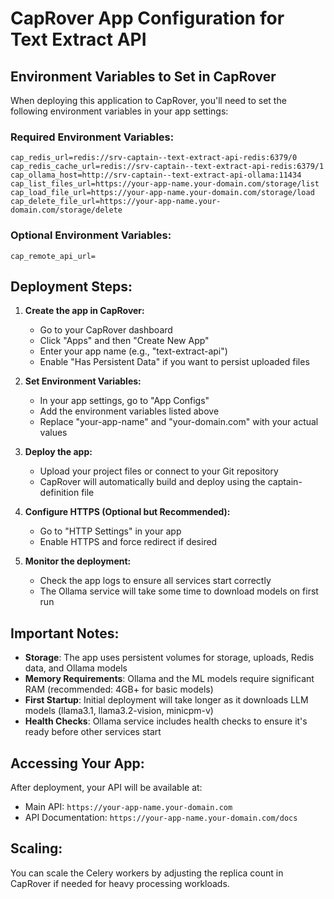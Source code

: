 # CapRover App Configuration for Text Extract API

## Environment Variables to Set in CapRover

When deploying this application to CapRover, you'll need to set the following environment variables in your app settings:

### Required Environment Variables:
```
cap_redis_url=redis://srv-captain--text-extract-api-redis:6379/0
cap_redis_cache_url=redis://srv-captain--text-extract-api-redis:6379/1
cap_ollama_host=http://srv-captain--text-extract-api-ollama:11434
cap_list_files_url=https://your-app-name.your-domain.com/storage/list
cap_load_file_url=https://your-app-name.your-domain.com/storage/load
cap_delete_file_url=https://your-app-name.your-domain.com/storage/delete
```

### Optional Environment Variables:
```
cap_remote_api_url=
```

## Deployment Steps:

1. **Create the app in CapRover:**
   - Go to your CapRover dashboard
   - Click "Apps" and then "Create New App"
   - Enter your app name (e.g., "text-extract-api")
   - Enable "Has Persistent Data" if you want to persist uploaded files

2. **Set Environment Variables:**
   - In your app settings, go to "App Configs"
   - Add the environment variables listed above
   - Replace "your-app-name" and "your-domain.com" with your actual values

3. **Deploy the app:**
   - Upload your project files or connect to your Git repository
   - CapRover will automatically build and deploy using the captain-definition file

4. **Configure HTTPS (Optional but Recommended):**
   - Go to "HTTP Settings" in your app
   - Enable HTTPS and force redirect if desired

5. **Monitor the deployment:**
   - Check the app logs to ensure all services start correctly
   - The Ollama service will take some time to download models on first run

## Important Notes:

- **Storage**: The app uses persistent volumes for storage, uploads, Redis data, and Ollama models
- **Memory Requirements**: Ollama and the ML models require significant RAM (recommended: 4GB+ for basic models)
- **First Startup**: Initial deployment will take longer as it downloads LLM models (llama3.1, llama3.2-vision, minicpm-v)
- **Health Checks**: Ollama service includes health checks to ensure it's ready before other services start

## Accessing Your App:

After deployment, your API will be available at:
- Main API: `https://your-app-name.your-domain.com`
- API Documentation: `https://your-app-name.your-domain.com/docs`

## Scaling:

You can scale the Celery workers by adjusting the replica count in CapRover if needed for heavy processing workloads.
